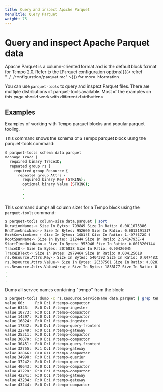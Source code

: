 ```yaml
---
title: Query and inspect Apache Parquet
menuTitle: Query Parquet
weight: 75
---
```


# Query and inspect Apache Parquet data

Apache Parquet is a column-oriented format and is the default block format for Tempo 2.0.
Refer to the [Parquet configuration options]({{< relref "../../configuration/parquet.md" >}}) for more information.

You can use `parquet-tools` to query and inspect Parquet files. There are multiple distributions of parquet-tools available. Most of the examples on this page should work with different distributions.



## Examples

Examples of working with Tempo parquet blocks and popular parquet tooling.


This command shows the schema of a Tempo parquet block using the parquet-tools command:

```bash
$ parquet-tools schema data.parquet
message Trace {
  required binary TraceID;
  repeated group rs {
    required group Resource {
      repeated group Attrs {
        required binary Key (STRING);
        optional binary Value (STRING);
        .
        .
        .
```

This command dumps all column sizes for a Tempo block using the `parquet-tools` command:

```bash
$ parquet-tools column-size data.parquet | sort
DurationNanos-> Size In Bytes: 799849 Size In Ratio: 0.0011075386
EndTimeUnixNano-> Size In Bytes: 952660 Size In Ratio: 0.0013191337
RootServiceName-> Size In Bytes: 108145 Size In Ratio: 1.4974672E-4
RootSpanName-> Size In Bytes: 212444 Size In Ratio: 2.9416793E-4
StartTimeUnixNano-> Size In Bytes: 953946 Size In Ratio: 0.0013209144
TraceID-> Size In Bytes: 3076838 Size In Ratio: 0.00426045
TraceIDText-> Size In Bytes: 2979464 Size In Ratio: 0.004125618
rs.Resource.Attrs.Key-> Size In Bytes: 5404392 Size In Ratio: 0.0074833785
rs.Resource.Attrs.Value-> Size In Bytes: 20337501 Size In Ratio: 0.028161023
rs.Resource.Attrs.ValueArray-> Size In Bytes: 1838177 Size In Ratio: 0.0025452955
.
.
.
```

Dump all service names containing "tempo" from the block:

```bash
$ parquet-tools dump -c rs.Resource.ServiceName data.parquet | grep tempo
value 60:     R:0 D:1 V:tempo-compactor
value 6343:   R:0 D:1 V:tempo-ingester
value 10773:  R:0 D:1 V:tempo-compactor
value 14397:  R:0 D:1 V:tempo-compactor
value 16824:  R:0 D:1 V:tempo-ingester
value 17842:  R:0 D:1 V:tempo-query-frontend
value 22749:  R:0 D:1 V:tempo-gateway
value 25311:  R:0 D:1 V:tempo-compactor
value 30070:  R:0 D:1 V:tempo-compactor
value 30451:  R:0 D:1 V:tempo-query-frontend
value 32755:  R:1 D:1 V:tempo-gateway
value 32866:  R:0 D:1 V:tempo-compactor
value 34998:  R:0 D:1 V:tempo-querier
value 37242:  R:0 D:1 V:tempo-querier
value 40643:  R:0 D:1 V:tempo-compactor
value 42229:  R:0 D:1 V:tempo-compactor
value 42241:  R:0 D:1 V:tempo-gateway
value 43234:  R:0 D:1 V:tempo-gateway
value 43244:  R:0 D:1 V:tempo-compactor
```